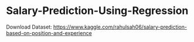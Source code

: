 # Salary-Prediction-Using-Regression

Download Dataset: https://www.kaggle.com/rahulsah06/salary-prediction-based-on-position-and-experience
